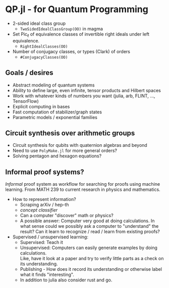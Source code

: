 # QP.jl - for Quantum Programming

- 2-sided ideal class group
  - `TwoSidedIdealClassGroup(OO)` in magma
- Set $\mathrm{Pic}_\ell$ of equivalence classes of invertible right ideals under left equivalence. 
  - `RightIdealClasses(OO)`
- Number of conjugacy classes, or types (Clark) of orders
  - `#ConjugacyClasses(OO)`



## Goals / desires
- Abstract modeling of quantum systems
- Ability to define large, even infinite, tensor products and Hilbert spaces
- Work with whatever kinds of numbers you want (julia, arb, FLINT, ..., TensorFlow)
- Explicit computing in bases 
- Fast computation of stabilizer/graph states 
- Parametric models / exponential families


## Circuit synthesis over arithmetic groups
- Circuit synthesis for qubits with quaternion algebras and beyond
- Need to use `PolyMake.jl` for more general orders? 
- Solving pentagon and hexagon equations?


## Informal proof systems?

*Informal* proof system as workflow for searching for proofs using machine learning.  From MATH 239 to current research in physics and mathematics.
- How to represent information?
  - Scraping arXiv / hep-th
  - *concept classifier* 
  - Can a computer "discover" math or physics?
  - A possible answer: Computer very good at doing calculations.  In what sense could we possibly ask a computer to "understand" the result?  Can it learn to recognize / read / learn from existing proofs?
- Supervised / unsupervised learning: 
  - Supervised: Teach it
  - Unsupervised: Computers can easily generate examples by doing calculations.   
 Like, have it look at a paper and try to verify little parts as a check on its understanding.  
  - Publishing - How does it record its understanding or otherwise label what it finds "interesting".
  - In addition to julia also consider rust and go.







